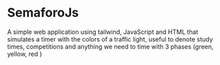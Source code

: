 # SemaforoJs
A simple web application using tailwind, JavaScript and HTML that simulates a timer with the colors of a traffic light, useful to denote study times, competitions and anything we need to time with 3 phases (green, yellow, red )
